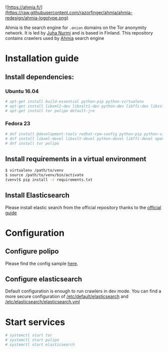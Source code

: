 ![https://ahmia.fi/](https://raw.githubusercontent.com/razorfinger/ahmia/ahmia-redesign/ahmia-logotype.png)

Ahmia is the search engine for `.onion` domains on the Tor anonymity
network. It is led by [Juha Nurmi](//github.com/juhanurmi) and is based
in Finland. This repository contains crawlers used by [Ahmia](https://github.com/ahmia) search engine

# Installation guide

## Install dependencies:

### Ubuntu 16.04
```sh
# apt-get install build-essential python-pip python-virtualenv
# apt-get install libxml2-dev libxslt1-dev python-dev libffi-dev libssl-dev
# apt-get install tor polipo default-jre
```

### Fedora 23
```sh
# dnf install @development-tools redhat-rpm-config python-pip python-virtualenv
# dnf install libxml-devel libxslt-devel python-devel libffi-devel openssl-devel
# dnf install tor polipo
```

## Install requirements in a virtual environment

```sh
$ virtualenv /path/to/venv
$ source /path/to/venv/bin/activate
(venv)$ pip install -r requirements.txt
```

## Install Elasticsearch

Please install elastic search from the official repository thanks to the [official guide](https://www.elastic.co/guide/en/elasticsearch/reference/current/setup-repositories.html)

# Configuration

## Configure polipo

Please find the config sample [here](https://github.com/iriahi/ahmia-crawler/blob/master/conf/polipo/config).

## Configure elasticsearch

Default configuration is enough to run crawlers in dev mode. You can find a more secure configuration of [/etc/default/elasticsearch]() and [/etc/elasticsearch/elasticsearch.yml]()

# Start services
```sh
# systemctl start tor
# systemctl start polipo
# systemctl start elasticsearch
```


